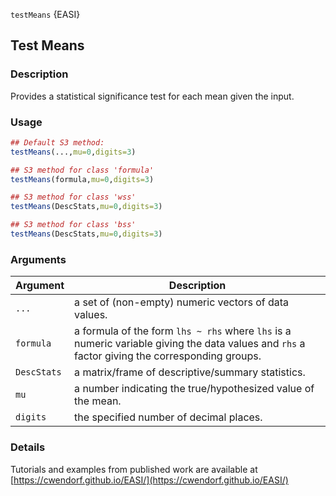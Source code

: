 `testMeans` {EASI}

## Test Means

### Description

Provides a statistical significance test for each mean given the input.

### Usage

```r
## Default S3 method:
testMeans(...,mu=0,digits=3)

## S3 method for class 'formula'
testMeans(formula,mu=0,digits=3)

## S3 method for class 'wss'
testMeans(DescStats,mu=0,digits=3)

## S3 method for class 'bss'
testMeans(DescStats,mu=0,digits=3)
```

### Arguments

Argument | Description
--- | ---
```...``` | a set of (non-empty) numeric vectors of data values.
```formula``` | a formula of the form `lhs ~ rhs` where `lhs` is a numeric variable giving the data values and `rhs` a factor giving the corresponding groups.
```DescStats``` | a matrix/frame of descriptive/summary statistics.
```mu``` | a number indicating the true/hypothesized value of the mean.
```digits``` | the specified number of decimal places.

### Details

Tutorials and examples from published work are available at [https://cwendorf.github.io/EASI/](https://cwendorf.github.io/EASI/) 
